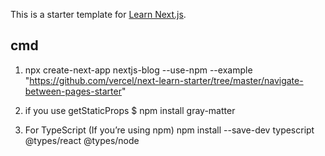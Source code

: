 This is a starter template for [Learn Next.js](https://nextjs.org/learn).

## cmd
1. npx create-next-app nextjs-blog --use-npm --example "https://github.com/vercel/next-learn-starter/tree/master/navigate-between-pages-starter"

2. if you use getStaticProps
$ npm install gray-matter

3. For TypeScript (If you’re using npm)
npm install --save-dev typescript @types/react @types/node